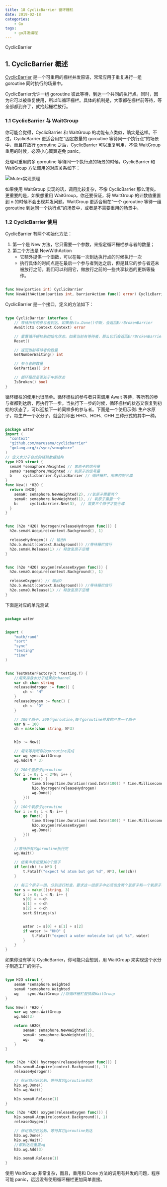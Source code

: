 ```yaml
---
title: 18 CyclicBarrier 循环栅栏
date: 2019-02-18
categories:
    - Go
tags:
    - go并发编程
---
```

CyclicBarrier  
<!-- more -->

## 1. CyclicBarrier 概述
[CyclicBarrier](https://github.com/marusama/cyclicbarrier) 是一个可重用的栅栏并发原语，常常应用于重复进行一组 goroutine 同时执行的场景中。

CyclicBarrier允许一组 goroutine 彼此等待，到达一个共同的执行点。同时，因为它可以被重复使用，所以叫循环栅栏。具体的机制是，大家都在栅栏前等待，等全部都到齐了，就抬起栅栏放行。


### 1.1 CyclicBarrier 与 WaitGroup
你可能会觉得，CyclicBarrier 和 WaitGroup 的功能有点类似，确实是这样。不过，CyclicBarrier 更适合用在“固定数量的 goroutine 等待同一个执行点”的场景中，而且在放行 goroutine 之后，CyclicBarrier 可以重复利用，不像 WaitGroup 重用的时候，必须小心翼翼避免 panic。

处理可重用的多 goroutine 等待同一个执行点的场景的时候，CyclicBarrier 和 WaitGroup 方法调用的对应关系如下：

![Mutex实现原理](/images/go/sync/CyclicBarrier.jpg)

如果使用 WaitGroup 实现的话，调用比较复杂，不像 CyclicBarrier 那么清爽。更重要的是，如果想重用 WaitGroup，你还要保证，将 WaitGroup 的计数值重置到 n 的时候不会出现并发问题。WaitGroup 更适合用在“一个 goroutine 等待一组 goroutine 到达同一个执行点”的场景中，或者是不需要重用的场景中。

### 1.2 CyclicBarrier 使用

CyclicBarrier 有两个初始化方法：
1. 第一个是 New 方法，它只需要一个参数，来指定循环栅栏参与者的数量；
2. 第二个方法是 NewWithAction
    - 它额外提供一个函数，可以在每一次到达执行点的时候执行一次
    - 执行具体的时间点是在最后一个参与者到达之后，但是其它的参与者还未被放行之前。我们可以利用它，做放行之前的一些共享状态的更新等操作。

```go

func New(parties int) CyclicBarrier
func NewWithAction(parties int, barrierAction func() error) CyclicBarrier
```

CyclicBarrier 是一个接口，定义的方法如下：

```go

type CyclicBarrier interface {
    // 等待所有的参与者到达，如果被ctx.Done()中断，会返回ErrBrokenBarrier
    Await(ctx context.Context) error

    // 重置循环栅栏到初始化状态。如果当前有等待者，那么它们会返回ErrBrokenBarrier
    Reset()

    // 返回当前等待者的数量
    GetNumberWaiting() int

    // 参与者的数量
    GetParties() int

    // 循环栅栏是否处于中断状态
    IsBroken() bool
}
```

循环栅栏的使用也很简单。循环栅栏的参与者只需调用 Await 等待，等所有的参与者都到达后，再执行下一步。当执行下一步的时候，循环栅栏的状态又恢复到初始的状态了，可以迎接下一轮同样多的参与者。下面是一个使用示例: 生产水原子，每生产一个水分子，就会打印出 HHO、HOH、OHH 三种形式的其中一种。

```go

package water
import (
  "context"
  "github.com/marusama/cyclicbarrier"
  "golang.org/x/sync/semaphore"
)
// 定义水分子合成的辅助数据结构
type H2O struct {
  semaH *semaphore.Weighted // 氢原子的信号量
  semaO *semaphore.Weighted // 氧原子的信号量
  b     cyclicbarrier.CyclicBarrier // 循环栅栏，用来控制合成
}
func New() *H2O {
  return &H2O{
    semaH: semaphore.NewWeighted(2), //氢原子需要两个
    semaO: semaphore.NewWeighted(1), // 氧原子需要一个
    b:     cyclicbarrier.New(3),  // 需要三个原子才能合成
  }
}


func (h2o *H2O) hydrogen(releaseHydrogen func()) {
  h2o.semaH.Acquire(context.Background(), 1)

  releaseHydrogen() // 输出H
  h2o.b.Await(context.Background()) //等待栅栏放行
  h2o.semaH.Release(1) // 释放氢原子空槽
}


func (h2o *H2O) oxygen(releaseOxygen func()) {
  h2o.semaO.Acquire(context.Background(), 1)

  releaseOxygen() // 输出O
  h2o.b.Await(context.Background()) //等待栅栏放行
  h2o.semaO.Release(1) // 释放氢原子空槽
}
```

下面是对应的单元测试

```go

package water


import (
    "math/rand"
    "sort"
    "sync"
    "testing"
    "time"
)


func TestWaterFactory(t *testing.T) {
    //用来存放水分子结果的channel
    var ch chan string
    releaseHydrogen := func() {
        ch <- "H"
    }
    releaseOxygen := func() {
        ch <- "O"
    }

    // 300个原子，300个goroutine,每个goroutine并发的产生一个原子
    var N = 100
    ch = make(chan string, N*3)


    h2o := New()

    // 用来等待所有的goroutine完成
    var wg sync.WaitGroup
    wg.Add(N * 3)
   
    // 200个氢原子goroutine
    for i := 0; i < 2*N; i++ {
        go func() {
            time.Sleep(time.Duration(rand.Intn(100)) * time.Millisecond)
            h2o.hydrogen(releaseHydrogen)
            wg.Done()
        }()
    }
    // 100个氧原子goroutine
    for i := 0; i < N; i++ {
        go func() {
            time.Sleep(time.Duration(rand.Intn(100)) * time.Millisecond)
            h2o.oxygen(releaseOxygen)
            wg.Done()
        }()
    }
    
    //等待所有的goroutine执行完
    wg.Wait()

    // 结果中肯定是300个原子
    if len(ch) != N*3 {
        t.Fatalf("expect %d atom but got %d", N*3, len(ch))
    }

    // 每三个原子一组，分别进行检查。要求这一组原子中必须包含两个氢原子和一个氧原子，这样才能正确组成一个水分子。
    var s = make([]string, 3)
    for i := 0; i < N; i++ {
        s[0] = <-ch
        s[1] = <-ch
        s[2] = <-ch
        sort.Strings(s)


        water := s[0] + s[1] + s[2]
        if water != "HHO" {
            t.Fatalf("expect a water molecule but got %s", water)
        }
    }
}
```

如果你没有学习 CyclicBarrier，你可能只会想到，用 WaitGroup 来实现这个水分子制造工厂的例子。

```go

type H2O struct {
    semaH *semaphore.Weighted
    semaO *semaphore.Weighted
    wg    sync.WaitGroup //将循环栅栏替换成WaitGroup
}

func New() *H2O {
    var wg sync.WaitGroup
    wg.Add(3)

    return &H2O{
        semaH: semaphore.NewWeighted(2),
        semaO: semaphore.NewWeighted(1),
        wg:    wg,
    }
}


func (h2o *H2O) hydrogen(releaseHydrogen func()) {
    h2o.semaH.Acquire(context.Background(), 1)
    releaseHydrogen()

    // 标记自己已达到，等待其它goroutine到达
    h2o.wg.Done()
    h2o.wg.Wait()

    h2o.semaH.Release(1)
}

func (h2o *H2O) oxygen(releaseOxygen func()) {
    h2o.semaO.Acquire(context.Background(), 1)
    releaseOxygen()

    // 标记自己已达到，等待其它goroutine到达
    h2o.wg.Done()
    h2o.wg.Wait()
    //都到达后重置wg 
    h2o.wg.Add(3)

    h2o.semaO.Release(1)
}
```

使用 WaitGroup 非常复杂，而且，重用和 Done 方法的调用有并发的问题，程序可能 panic，远远没有使用循环栅栏更加简单直接。
